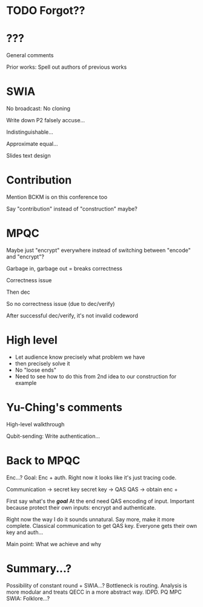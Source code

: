 # TODO Forgot??

# ???

General comments

Prior works:
Spell out authors of previous works

# SWIA

No broadcast: No cloning

Write down P2 falsely accuse...

Indistinguishable...

Approximate equal...

Slides text design

# Contribution

Mention BCKM is on this conference too

Say "contribution" instead of "construction" maybe?

# MPQC

Maybe just "encrypt" everywhere instead of switching between "encode" and "encrypt"?

Garbage in, garbage out = breaks correctness

Correctness issue

Then dec

So no correctness issue (due to dec/verify)

After successful dec/verify, it's not invalid codeword

# High level
* Let audience know precisely what problem we have
* then precisely solve it
* No "loose ends"
* Need to see how to do this from 2nd idea to our construction for example

# Yu-Ching's comments

High-level walkthrough

Qubit-sending: Write authentication...

# Back to MPQC

Enc...? Goal: Enc + auth. Right now it looks like it's just tracing code.

Communication -> secret key
secret key -> QAS
QAS -> obtain enc + 

First say what's the ***goal***
At the end need QAS encoding of input.
Important because protect their own inputs: encrypt and authenticate.

Right now the way I do it sounds unnatural.
Say more, make it more complete.
Classical communication to get QAS key.
Everyone gets their own key and auth...

Main point: What we achieve and why

# Summary...?

Possibility of constant round + SWIA...? Bottleneck is routing.
Analysis is more modular and treats QECC in a more abstract way. IDPD.
PQ MPC SWIA: Folklore...?


